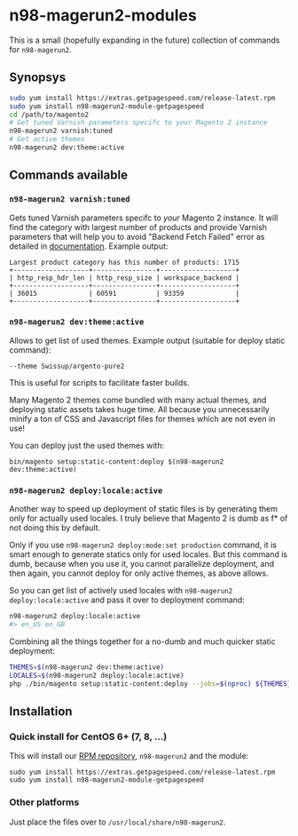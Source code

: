 # n98-magerun2-modules

This is a small (hopefully expanding in the future) collection of commands for `n98-magerun2`.

## Synopsys

```bash
sudo yum install https://extras.getpagespeed.com/release-latest.rpm
sudo yum install n98-magerun2-module-getpagespeed
cd /path/to/magento2
# Get tuned Varnish parameters specifc to your Magento 2 instance
n98-magerun2 varnish:tuned 
# Get active themes
n98-magerun2 dev:theme:active
```

## Commands available

### `n98-magerun2 varnish:tuned`

Gets tuned Varnish parameters specifc to *your* Magento 2 instance. It will find the category with 
largest number of products and provide Varnish parameters that will help you to avoid 
"Backend Fetch Failed" error as detailed in 
[documentation](https://devdocs.magento.com/guides/v2.2/config-guide/varnish/tshoot-varnish-503.html). 
Example output:

```
Largest product category has this number of products: 1715
+-------------------+----------------+-------------------+
| http_resp_hdr_len | http_resp_size | workspace_backend |
+-------------------+----------------+-------------------+
| 36015             | 60591          | 93359             |
+-------------------+----------------+-------------------+
```

### `n98-magerun2 dev:theme:active`

Allows to get list of used themes. Example output (suitable for deploy static command):

    --theme Swissup/argento-pure2

This is useful for scripts to facilitate faster builds.

Many Magento 2 themes come bundled with many actual themes, and deploying static assets takes huge time.
All because you unnecessarily minify a ton of CSS and Javascript files for themes which are not even in use!

You can deploy just the used themes with:

    bin/magento setup:static-content:deploy $(n98-magerun2 dev:theme:active)

### `n98-magerun2 deploy:locale:active`

Another way to speed up deployment of static files is by generating them only for actually used
locales. I truly believe that Magento 2 is dumb as f* of not doing this by default.

Only if you use `n98-magerun2 deploy:mode:set production` command, it is smart enough to generate
statics only for used locales. But this command is dumb, because when you use it, you cannot parallelize
deployment, and then again, you cannot deploy for only active themes, as above allows.

So you can get list of actively used locales with `n98-magerun2 deploy:locale:active` and pass it
over to deployment command:

```bash
n98-magerun2 deploy:locale:active
#> en_US en_GB
```

Combining all the things together for a no-dumb and much quicker static deployment:

```bash
THEMES=$(n98-magerun2 dev:theme:active)
LOCALES=$(n98-magerun2 deploy:locale:active)
php ./bin/magento setup:static-content:deploy --jobs=$(nproc) ${THEMES} ${LOCALES}
```

## Installation

### Quick install for CentOS 6+ (7, 8, ...)

This will install our [RPM repository](https://www.getpagespeed.com/redhat), `n98-magerun2` and the module:

    sudo yum install https://extras.getpagespeed.com/release-latest.rpm
    sudo yum install n98-magerun2-module-getpagespeed

### Other platforms

Just place the files over to `/usr/local/share/n98-magerun2`.


